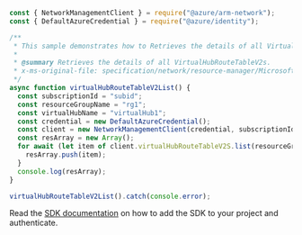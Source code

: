 ```javascript
const { NetworkManagementClient } = require("@azure/arm-network");
const { DefaultAzureCredential } = require("@azure/identity");

/**
 * This sample demonstrates how to Retrieves the details of all VirtualHubRouteTableV2s.
 *
 * @summary Retrieves the details of all VirtualHubRouteTableV2s.
 * x-ms-original-file: specification/network/resource-manager/Microsoft.Network/stable/2021-08-01/examples/VirtualHubRouteTableV2List.json
 */
async function virtualHubRouteTableV2List() {
  const subscriptionId = "subid";
  const resourceGroupName = "rg1";
  const virtualHubName = "virtualHub1";
  const credential = new DefaultAzureCredential();
  const client = new NetworkManagementClient(credential, subscriptionId);
  const resArray = new Array();
  for await (let item of client.virtualHubRouteTableV2S.list(resourceGroupName, virtualHubName)) {
    resArray.push(item);
  }
  console.log(resArray);
}

virtualHubRouteTableV2List().catch(console.error);
```

Read the [SDK documentation](https://github.com/Azure/azure-sdk-for-js/blob/%40azure%2Farm-network_28.0.0/sdk/network/arm-network/README.md) on how to add the SDK to your project and authenticate.
